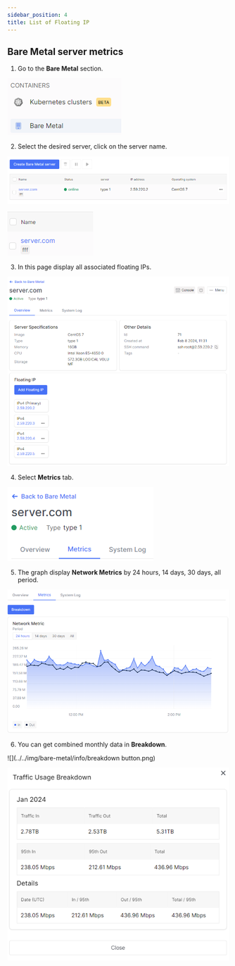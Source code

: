 ```yaml
---
sidebar_position: 4
title: List of Floating IP
---
```


## Bare Metal server metrics

1. Go to the **Bare Metal** section.

![](../../img/bare-metal/base.png)

2. Select the desired server, click on the server name.

![](../../img/bare-metal/edit/18.png)

![](../../img/bare-metal/edit/19.png)

3. In this page display all associated floating IPs.

![](../../img/bare-metal/list_of_floating_ip/1.png)

4. Select **Metrics** tab.

![](../../img/bare-metal/info/metrics%20button.png)

5. The graph display **Network Metrics** by 24 hours, 14 days, 30 days, all period. 

![](../../img/bare-metal/info/metrics_graph.png)

6. You can get combined monthly data in **Breakdown**.

![](../../img/bare-metal/info/breakdown button.png)

![](../../img/bare-metal/info/breakdown.png)
